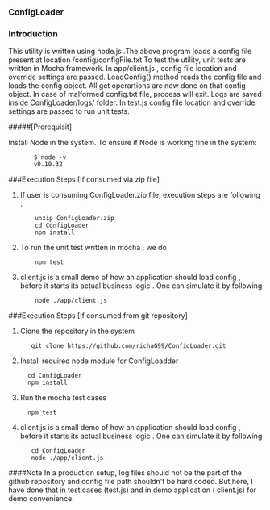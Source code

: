 ### ConfigLoader

### Introduction
This utility is written using node.js .The above program loads a config file present at location /config/configFile.txt
To test the utility, unit tests are written in Mocha framework.
In app/client.js , config file location and override settings are passed. LoadConfig() method reads the config file and loads the config object. All get operartions are now done on that config object. In case of malformed config.txt file, process will exit.
Logs are saved inside ConfigLoader/logs/ folder.
In test.js config file location and override settings are passed to run unit tests.

#####[Prerequisit]

Install Node in the system. To ensure if Node is working fine in the system:

           $ node -v 
           v0.10.32


###Execution Steps [If consumed via zip file]

1. If user is consuming ConfigLoader.zip file, execution steps are following :

           unzip ConfigLoader.zip 
           cd ConfigLoader
           npm install

2. To run the unit test written in mocha , we do

           npm test
     
3. client.js is a small demo of how an application should load config , before it starts its actual business logic . One can simulate it by following 

           node ./app/client.js
           

###Execution Steps [If consumed from git repository]


1. Clone the repository in the system

          git clone https://github.com/richaG99/ConfigLoader.git
      
2. Install required node module for ConfigLoadder

         cd ConfigLoader
         npm install
     
3. Run the mocha test cases  

         npm test


4. client.js is a small demo of how an application should load config , before it starts its actual business logic . One can simulate it by following
     
          cd ConfigLoader
          node ./app/client.js           
           

####Note
In a production setup, log files should not be the part of the github repository and config file path shouldn't be hard coded.
But here, I have done that in test cases (test.js) and in demo application ( client.js) for demo convenience. 



      
  


